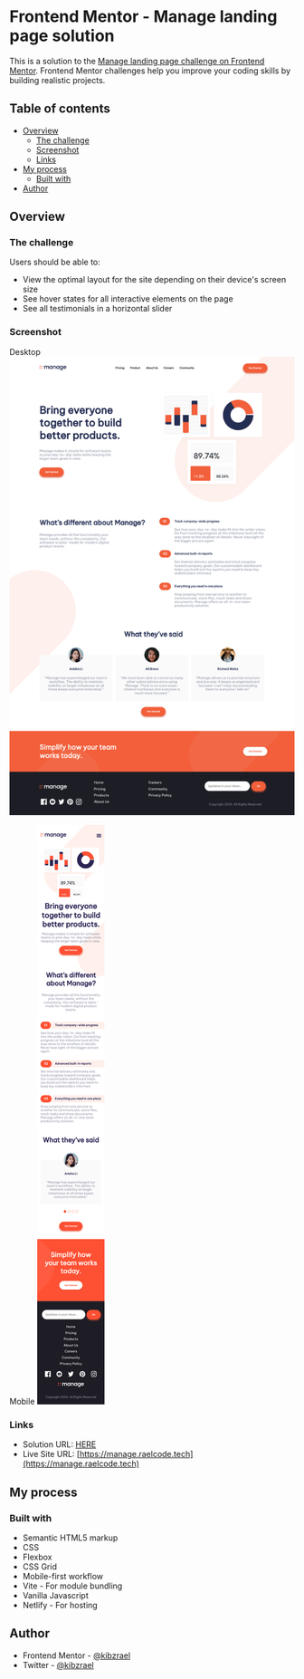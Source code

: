 # Frontend Mentor - Manage landing page solution

This is a solution to the [Manage landing page challenge on Frontend Mentor](https://www.frontendmentor.io/challenges/manage-landing-page-SLXqC6P5). Frontend Mentor challenges help you improve your coding skills by building realistic projects.

## Table of contents

- [Overview](#overview)
  - [The challenge](#the-challenge)
  - [Screenshot](#screenshot)
  - [Links](#links)
- [My process](#my-process)
  - [Built with](#built-with)
- [Author](#author)

## Overview

### The challenge

Users should be able to:

- View the optimal layout for the site depending on their device's screen size
- See hover states for all interactive elements on the page
- See all testimonials in a horizontal slider

### Screenshot

Desktop
![](./desktop-screenshot.png)

Mobile
![](./mobile-screenshot.png)

### Links

- Solution URL: [HERE](https://mobile-solution-url.com)
- Live Site URL: [https://manage.raelcode.tech](https://manage.raelcode.tech)

## My process

### Built with

- Semantic HTML5 markup
- CSS
- Flexbox
- CSS Grid
- Mobile-first workflow
- Vite - For module bundling
- Vanilla Javascript
- Netlify - For hosting

## Author

- Frontend Mentor - [@kibzrael](https://www.frontendmentor.io/profile/kibzrael)
- Twitter - [@kibzrael](https://www.twitter.com/kibzrael)
